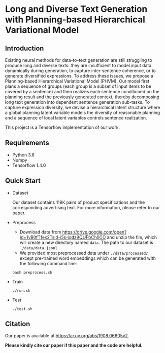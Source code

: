# Long and Diverse Text Generation with Planning-based Hierarchical Variational Model

## Introduction

Existing neural methods for data-to-text generation are still struggling to produce long and diverse texts: they are insufficient to model input data dynamically during generation, to capture inter-sentence coherence, or to generate diversified expressions. To address these issues, we propose a Planning-based Hierarchical Variational Model (PHVM). Our model first plans a sequence of groups (each group is a subset of input items to be covered by a sentence) and then realizes each sentence conditioned on the planning result and the previously generated context, thereby decomposing long text generation into dependent sentence generation sub-tasks. To capture expression diversity, we devise a hierarchical latent structure where a global planning latent variable models the diversity of reasonable planning and a sequence of local latent variables controls sentence realization. 

This project is a Tensorflow implementation of our work.

## Requirements

*   Python 3.6
*   Numpy
*   Tensorflow 1.4.0

## Quick Start

*   Dataset
  
    Our dataset contains 119K pairs of product specifications and the corresponding advertising text. For more information, please refer to our paper.
    
*   Preprocess

    *   Download data from https://drive.google.com/open?id=1vB0fT1ex2Tsid-i5s-jqdz9QUFbCh0CO and unzip the file, which will create a new directory named `data`. The path to our dataset is `./data/data.jsonl`.
    *   We provided most preprocessed data under `./data/processed/` except pre-trained word embeddings which can be generated with the following command line:
    
    ```
    bash preprocess.sh
    ```

*   Train

    ```
    ./run.sh
    ```

*   Test

    ```
    ./test.sh
    ```

## Citation

Our paper is available at https://arxiv.org/abs/1908.06605v2.

**Please kindly cite our paper if this paper and the code are helpful.**
